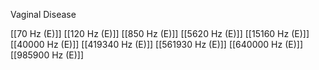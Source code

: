 Vaginal Disease

[[70 Hz (E)]]
[[120 Hz (E)]]
[[850 Hz (E)]]
[[5620 Hz (E)]]
[[15160 Hz (E)]]
[[40000 Hz (E)]]
[[419340 Hz (E)]]
[[561930 Hz (E)]]
[[640000 Hz (E)]]
[[985900 Hz (E)]]